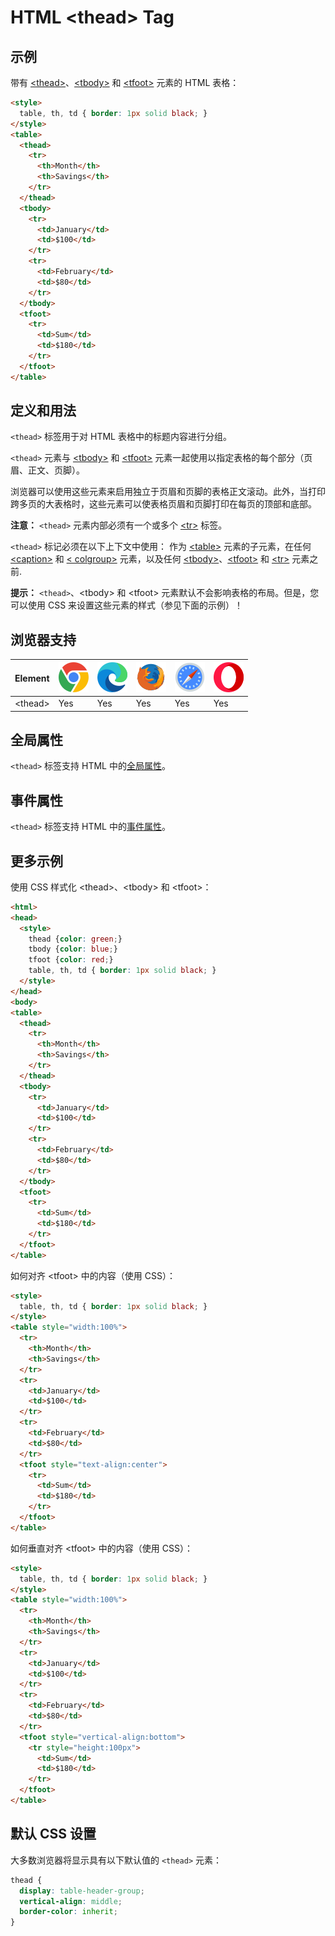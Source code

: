 HTML \<thead> Tag
===

## 示例

带有 [\<thead>](./thead.md)、[\<tbody>](./tbody.md) 和 [\<tfoot>](./tfoot.md) 元素的 HTML 表格：

```html idoc:preview:iframe
<style>
  table, th, td { border: 1px solid black; }
</style>
<table>
  <thead>
    <tr>
      <th>Month</th>
      <th>Savings</th>
    </tr>
  </thead>
  <tbody>
    <tr>
      <td>January</td>
      <td>$100</td>
    </tr>
    <tr>
      <td>February</td>
      <td>$80</td>
    </tr>
  </tbody>
  <tfoot>
    <tr>
      <td>Sum</td>
      <td>$180</td>
    </tr>
  </tfoot>
</table>
```
<!--rehype:style=height: 180px;-->

## 定义和用法

`<thead>` 标签用于对 HTML 表格中的标题内容进行分组。

`<thead>` 元素与 [\<tbody>](./tbody.md) 和 [\<tfoot>](./tfoot.md) 元素一起使用以指定表格的每个部分（页眉、正文、页脚）。

浏览器可以使用这些元素来启用独立于页眉和页脚的表格正文滚动。此外，当打印跨多页的大表格时，这些元素可以使表格页眉和页脚打印在每页的顶部和底部。

**注意：** `<thead>` 元素内部必须有一个或多个 [\<tr>](./tr.md) 标签。

`<thead>` 标记必须在以下上下文中使用： 作为 [\<table>](./table.md) 元素的子元素，在任何 [\<caption>](./caption.md) 和 [\< colgroup>](./colgroup.md) 元素，以及任何 [\<tbody>](./tbody.md)、[\<tfoot>](./tfoot.md) 和 [\<tr>](./tr.md) 元素之前.

**提示：** `<thead>`、\<tbody> 和 \<tfoot> 元素默认不会影响表格的布局。但是，您可以使用 CSS 来设置这些元素的样式（参见下面的示例）！

## 浏览器支持

| Element | ![chrome][1] | ![edge][2] | ![firefox][3] | ![safari][4] | ![opera][5] |
| ------- | --- | --- | --- | --- | --- |
| \<thead> | Yes | Yes | Yes | Yes | Yes |

## 全局属性

`<thead>` 标签支持 HTML 中的[全局属性](../reference/standardattributes.md)。

## 事件属性

`<thead>` 标签支持 HTML 中的[事件属性](../reference/eventattributes.md)。

## 更多示例

使用 CSS 样式化 \<thead>、\<tbody> 和 \<tfoot>：

```html idoc:preview:iframe
<html>
<head>
  <style>
    thead {color: green;}
    tbody {color: blue;}
    tfoot {color: red;}
    table, th, td { border: 1px solid black; }
  </style>
</head>
<body>
<table>
  <thead>
    <tr>
      <th>Month</th>
      <th>Savings</th>
    </tr>
  </thead>
  <tbody>
    <tr>
      <td>January</td>
      <td>$100</td>
    </tr>
    <tr>
      <td>February</td>
      <td>$80</td>
    </tr>
  </tbody>
  <tfoot>
    <tr>
      <td>Sum</td>
      <td>$180</td>
    </tr>
  </tfoot>
</table>
```
<!--rehype:style=height: 180px;-->

如何对齐 \<tfoot> 中的内容（使用 CSS）：

```html idoc:preview:iframe
<style>
  table, th, td { border: 1px solid black; }
</style>
<table style="width:100%">
  <tr>
    <th>Month</th>
    <th>Savings</th>
  </tr>
  <tr>
    <td>January</td>
    <td>$100</td>
  </tr>
  <tr>
    <td>February</td>
    <td>$80</td>
  </tr>
  <tfoot style="text-align:center">
    <tr>
      <td>Sum</td>
      <td>$180</td>
    </tr>
  </tfoot>
</table>
```
<!--rehype:style=height: 180px;-->

如何垂直对齐 \<tfoot> 中的内容（使用 CSS）：

```html idoc:preview:iframe
<style>
  table, th, td { border: 1px solid black; }
</style>
<table style="width:100%">
  <tr>
    <th>Month</th>
    <th>Savings</th>
  </tr>
  <tr>
    <td>January</td>
    <td>$100</td>
  </tr>
  <tr>
    <td>February</td>
    <td>$80</td>
  </tr>
  <tfoot style="vertical-align:bottom">
    <tr style="height:100px">
      <td>Sum</td>
      <td>$180</td>
    </tr>
  </tfoot>
</table>
```
<!--rehype:style=height: 210px;-->

## 默认 CSS 设置

大多数浏览器将显示具有以下默认值的 `<thead>` 元素：

```css
thead {
  display: table-header-group;
  vertical-align: middle;
  border-color: inherit;
}
```

[1]: ../assets/chrome.svg
[2]: ../assets/edge.svg
[3]: ../assets/firefox.svg
[4]: ../assets/safari.svg
[5]: ../assets/opera.svg